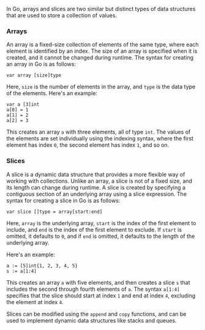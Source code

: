 In Go, arrays and slices are two similar but distinct types of data structures that are used to store a collection of values.

### Arrays

An array is a fixed-size collection of elements of the same type, where each element is identified by an index. The size of an array is specified when it is created, and it cannot be changed during runtime. The syntax for creating an array in Go is as follows:

```
var array [size]type
```

Here, `size` is the number of elements in the array, and `type` is the data type of the elements. Here's an example:

```
var a [3]int
a[0] = 1
a[1] = 2
a[2] = 3
```

This creates an array `a` with three elements, all of type `int`. The values of the elements are set individually using the indexing syntax, where the first element has index `0`, the second element has index `1`, and so on.

### Slices

A slice is a dynamic data structure that provides a more flexible way of working with collections. Unlike an array, a slice is not of a fixed size, and its length can change during runtime. A slice is created by specifying a contiguous section of an underlying array using a slice expression. The syntax for creating a slice in Go is as follows:

```
var slice []type = array[start:end]
```

Here, `array` is the underlying array, `start` is the index of the first element to include, and `end` is the index of the first element to exclude. If `start` is omitted, it defaults to `0`, and if `end` is omitted, it defaults to the length of the underlying array.

Here's an example:

```
a := [5]int{1, 2, 3, 4, 5}
s := a[1:4]
```

This creates an array `a` with five elements, and then creates a slice `s` that includes the second through fourth elements of `a`. The syntax `a[1:4]` specifies that the slice should start at index `1` and end at index `4`, excluding the element at index `4`.

Slices can be modified using the `append` and `copy` functions, and can be used to implement dynamic data structures like stacks and queues.